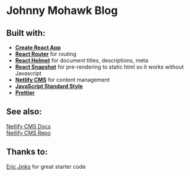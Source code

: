 # Johnny Mohawk Blog

## Built with:

- **[Create React App](https://github.com/facebookincubator/create-react-app)**
- **[React Router](https://github.com/ReactTraining/react-router)** for routing
- **[React Helmet](https://github.com/nfl/react-helmet)** for document titles, descriptions, meta
- **[React Snapshot](https://github.com/geelen/react-snapshot)** for pre-rendering to static html so it works without Javascript
- **[Netlify CMS](https://github.com/netlify/netlify-cms)** for content management
- **[JavaScript Standard Style](http://standardjs.com/)**
- **[Prettier](https://github.com/prettier/prettier)**

## See also:

[Netlify CMS Docs](https://www.netlifycms.org/docs/)  
[Netlify CMS Repo](https://github.com/netlify/netlify-cms)  

## Thanks to:

[Eric Jinks](https://github.com/Jinksi/netlify-cms-react-starter) for great starter code